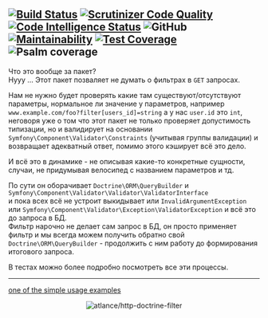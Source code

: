 [![Build Status](https://scrutinizer-ci.com/g/atlance/http-doctrine-filter/badges/build.png?b=master)](https://scrutinizer-ci.com/g/atlance/http-doctrine-filter/build-status/master)
[![Scrutinizer Code Quality](https://scrutinizer-ci.com/g/atlance/http-doctrine-filter/badges/quality-score.png?b=master)](https://scrutinizer-ci.com/g/atlance/http-doctrine-filter/?branch=master)
[![Code Intelligence Status](https://scrutinizer-ci.com/g/atlance/http-doctrine-filter/badges/code-intelligence.svg?b=master)](https://scrutinizer-ci.com/code-intelligence)
![GitHub](https://img.shields.io/badge/PHPStan-level%20max-brightgreen.svg?style=flat)
[![Maintainability](https://api.codeclimate.com/v1/badges/bf0278a75df2cb127350/maintainability)](https://codeclimate.com/github/atlance/http-doctrine-filter/maintainability)
[![Test Coverage](https://api.codeclimate.com/v1/badges/bf0278a75df2cb127350/test_coverage)](https://codeclimate.com/github/atlance/http-doctrine-filter/test_coverage)
![Psalm coverage](https://shepherd.dev/github/atlance/http-doctrine-filter/coverage.svg)
---
Что это вообще за пакет? \
Нууу ... Этот пакет позваляет не думать о фильтрах в `GET` запросах.

Нам не нужно будет проверять какие там существуют/отсутствуют параметры, нормальное ли значение у параметров, например 
`www.example.com/foo?filter[users_id]=string` а у нас `user.id` это `int`, неговоря уже о том что этот пакет не только проверяет допустимость типизации, но и валидирует на основании `Symfony\Component\Validator\Constraints` (учитывая группы валидации) и возвращает адекватный ответ, помимо этого кэширует всё это дело.

И всё это в динамике - не описывая какие-то конкретные сущности, случаи, не придумывая велосипед с названием параметров и тд.

По сути он оборачивает `Doctrine\ORM\QueryBuilder` и `Symfony\Component\Validator\Validator\ValidatorInterface` \
и пока всех всё не устроит выкидывает или `InvalidArgumentException` или `Symfony\Component\Validator\Exception\ValidatorException` и всё это до запроса в БД. \
Фильтр нарочно не делает сам запрос в БД, он просто применяет фильтр и мы всегда можем получить обратно свой `Doctrine\ORM\QueryBuilder` - продолжить с ним работу до формирования итогового запроса.

В тестах можно более подробно посмотреть все эти процессы.

---
[one of the simple usage examples](./docs/simple-example.md)

<p align="center">
    <img src="http://i.piccy.info/i9/fcbc05cfe68c7b45f7f36f77e1addff5/1579918903/199482/1358755/ezgif_3_038bb81d8352.jpg" alt="atlance/http-doctrine-filter" />
</p>